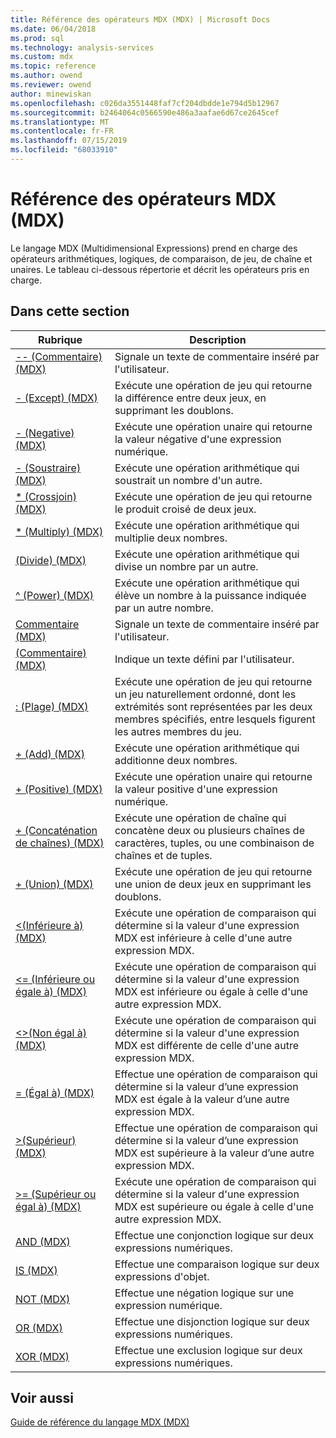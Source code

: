```yaml
---
title: Référence des opérateurs MDX (MDX) | Microsoft Docs
ms.date: 06/04/2018
ms.prod: sql
ms.technology: analysis-services
ms.custom: mdx
ms.topic: reference
ms.author: owend
ms.reviewer: owend
author: minewiskan
ms.openlocfilehash: c026da3551448faf7cf204dbdde1e794d5b12967
ms.sourcegitcommit: b2464064c0566590e486a3aafae6d67ce2645cef
ms.translationtype: MT
ms.contentlocale: fr-FR
ms.lasthandoff: 07/15/2019
ms.locfileid: "68033910"
---
```

# <a name="mdx-operator-reference-mdx"></a>Référence des opérateurs MDX (MDX)


  Le langage MDX (Multidimensional Expressions) prend en charge des opérateurs arithmétiques, logiques, de comparaison, de jeu, de chaîne et unaires. Le tableau ci-dessous répertorie et décrit les opérateurs pris en charge.  
  
## <a name="in-this-section"></a>Dans cette section  
  
|Rubrique|Description|  
|-----------|-----------------|  
|[-- &#40;Commentaire&#41; &#40;MDX&#41;](../mdx/comment-mdx-operator-reference.md)|Signale un texte de commentaire inséré par l'utilisateur.|  
|[- &#40;Except&#41; &#40;MDX&#41;](../mdx/except-mdx-operator.md)|Exécute une opération de jeu qui retourne la différence entre deux jeux, en supprimant les doublons.|  
|[- &#40;Negative&#41; &#40;MDX&#41;](../mdx/negative-mdx.md)|Exécute une opération unaire qui retourne la valeur négative d'une expression numérique.|  
|[- &#40;Soustraire&#41; &#40;MDX&#41;](../mdx/subtract-mdx.md)|Exécute une opération arithmétique qui soustrait un nombre d'un autre.|  
|[&#42; &#40;Crossjoin&#41; &#40;MDX&#41;](../mdx/crossjoin-mdx-operator-reference.md)|Exécute une opération de jeu qui retourne le produit croisé de deux jeux.|  
|[&#42; &#40;Multiply&#41; &#40;MDX&#41;](../mdx/multiply-mdx.md)|Exécute une opération arithmétique qui multiplie deux nombres.|  
|[&#40;Divide&#41; &#40;MDX&#41;](../mdx/divide-mdx-operator-reference.md)|Exécute une opération arithmétique qui divise un nombre par un autre.|  
|[^ &#40;Power&#41; &#40;MDX&#41;](../mdx/power-mdx.md)|Exécute une opération arithmétique qui élève un nombre à la puissance indiquée par un autre nombre.|  
|[Commentaire &#40;MDX&#41;](../mdx/comment-mdx.md)|Signale un texte de commentaire inséré par l'utilisateur.|  
|[&#40;Commentaire&#41; &#40;MDX&#41;](../mdx/comment-mdx-double-slash.md)|Indique un texte défini par l'utilisateur.|  
|[: &#40;Plage&#41; &#40;MDX&#41;](../mdx/range-mdx.md)|Exécute une opération de jeu qui retourne un jeu naturellement ordonné, dont les extrémités sont représentées par les deux membres spécifiés, entre lesquels figurent les autres membres du jeu.|  
|[+ &#40;Add&#41; &#40;MDX&#41;](../mdx/add-mdx.md)|Exécute une opération arithmétique qui additionne deux nombres.|  
|[+ &#40;Positive&#41; &#40;MDX&#41;](../mdx/positive-mdx.md)|Exécute une opération unaire qui retourne la valeur positive d'une expression numérique.|  
|[+ &#40;Concaténation de chaînes&#41; &#40;MDX&#41;](../mdx/string-concatenation-mdx.md)|Exécute une opération de chaîne qui concatène deux ou plusieurs chaînes de caractères, tuples, ou une combinaison de chaînes et de tuples.|  
|[+ &#40;Union&#41; &#40;MDX&#41;](../mdx/union-mdx-operator-reference.md)|Exécute une opération de jeu qui retourne une union de deux jeux en supprimant les doublons.|  
|[&#60;&#40;Inférieure à&#41; &#40;MDX&#41;](../mdx/less-than-mdx.md)|Exécute une opération de comparaison qui détermine si la valeur d'une expression MDX est inférieure à celle d'une autre expression MDX.|  
|[&#60;= &#40;Inférieure ou égale à&#41; &#40;MDX&#41;](../mdx/less-than-or-equal-to-mdx.md)|Exécute une opération de comparaison qui détermine si la valeur d'une expression MDX est inférieure ou égale à celle d'une autre expression MDX.|  
|[&#60;&#62;&#40;Non égal à&#41; &#40;MDX&#41;](../mdx/not-equal-to-mdx.md)|Exécute une opération de comparaison qui détermine si la valeur d'une expression MDX est différente de celle d'une autre expression MDX.|  
|[= &#40;Égal à&#41; &#40;MDX&#41;](../mdx/equal-to-mdx.md)|Effectue une opération de comparaison qui détermine si la valeur d’une expression MDX est égale à la valeur d’une autre expression MDX.|  
|[&#62;&#40;Supérieur&#41; &#40;MDX&#41;](../mdx/greater-than-mdx.md)|Effectue une opération de comparaison qui détermine si la valeur d’une expression MDX est supérieure à la valeur d’une autre expression MDX.|  
|[&#62;= &#40;Supérieur ou égal à&#41; &#40;MDX&#41;](../mdx/greater-than-or-equal-to-mdx.md)|Exécute une opération de comparaison qui détermine si la valeur d'une expression MDX est supérieure ou égale à celle d'une autre expression MDX.|  
|[AND &#40;MDX&#41;](../mdx/and-mdx.md)|Effectue une conjonction logique sur deux expressions numériques.|  
|[IS &#40;MDX&#41;](../mdx/is-mdx.md)|Effectue une comparaison logique sur deux expressions d'objet.|  
|[NOT &#40;MDX&#41;](../mdx/not-mdx.md)|Effectue une négation logique sur une expression numérique.|  
|[OR &#40;MDX&#41;](../mdx/or-mdx.md)|Effectue une disjonction logique sur deux expressions numériques.|  
|[XOR &#40;MDX&#41;](../mdx/xor-mdx.md)|Effectue une exclusion logique sur deux expressions numériques.|  
  
## <a name="see-also"></a>Voir aussi  
 [Guide de référence du langage MDX &#40;MDX&#41;](../mdx/mdx-language-reference-mdx.md)  
  
  
